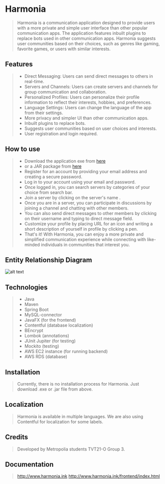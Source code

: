 # Harmonia
> Harmonia is a communication application designed to provide users with a more private and simple user interface than other popular communication apps. The application features inbuilt plugins to replace bots used in other communication apps. Harmonia suggests user communities based on their choices, such as genres like gaming, favorite games, or users with similar interests.

## Features

> - Direct Messaging: Users can send direct messages to others in real-time.
> - Servers and Channels: Users can create servers and channels for group communication and collaboration.
> - Personalized Profiles: Users can personalize their profile information to reflect their interests, hobbies, and preferences.
> - Language Settings: Users can change the language of the app from their settings.
> - More privacy and simpler UI than other communication apps.
> - Inbuilt plugins to replace bots.
> - Suggests user communities based on user choices and interests.
> - User registration and login required.

## How to use
> - Download the application exe from [here](https://users.metropolia.fi/~sampoos/downloads/Harmonia.exe) 
> - or a JAR package from [here](https://users.metropolia.fi/~sampoos/downloads/Harmonia.jar)
> - Register for an account by providing your email address and creating a secure password.
> - Log in to your account using your email and password.
> - Once logged in, you can search servers by categories of your choice from search bar.
> - Join a server by clicking on the server's name .
> - Once you are in a server, you can participate in discussions by joining a channel and chatting with other members.
> - You can also send direct messages to other members by clicking on their username and typing to direct message field.
> - Customize your profile by placing URL for an icon and writing a short description of yourself in profile by clicking a pen.
> - That's it! With Harmonia, you can enjoy a more private and simplified communication experience while connecting with like-minded individuals in communities that interest you.

## Entity Relationship Diagram
![alt text](https://media.discordapp.net/attachments/1061968472529190954/1105127503527424090/harmonianewtable.png?width=672&height=607)

## Technologies
> - Java
> - Maven
> - Spring Boot
> - MySQL-connector
> - JavaFX (for the frontend)
> - Contentful (database localization)
> - BEncrypt
> - Lombok (annotations)
> - JUnit Jupiter (for testing)
> - Mockito (testing)
> - AWS EC2 instance (for running backend)
> - AWS RDS (database)

## Installation
> Currently, there is no installation process for Harmonia. Just download .exe or .jar file from above.

## Localization
> Harmonia is available in multiple languages. We are also using Contentful for localization for some labels.

## Credits
> Developed by Metropolia students TVT21-O Group 3.

## Documentation
> http://www.harmonia.ink
> http://www.harmonia.ink/frontend/index.html
